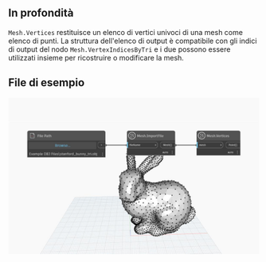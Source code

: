 ## In profondità
`Mesh.Vertices` restituisce un elenco di vertici univoci di una mesh come elenco di punti. La struttura dell'elenco di output è compatibile con gli indici di output del nodo `Mesh.VertexIndicesByTri` e i due possono essere utilizzati insieme per ricostruire o modificare la mesh.

## File di esempio

![Example](./Autodesk.DesignScript.Geometry.Mesh.Vertices_img.jpg)
